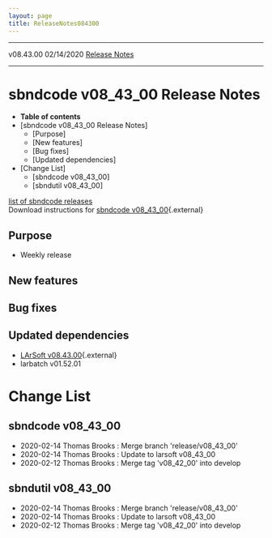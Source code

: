 ```yaml
---
layout: page
title: ReleaseNotes084300
---
```


  ----------- ------------ -- -- ------------------------------------------------------
  v08.43.00   02/14/2020         [Release Notes](ReleaseNotes084300.html)
  ----------- ------------ -- -- ------------------------------------------------------



sbndcode v08\_43\_00 Release Notes
======================================================================================

-   **Table of contents**
-   [sbndcode v08\_43\_00 Release
    Notes]
    -   [Purpose]
    -   [New features]
    -   [Bug fixes]
    -   [Updated dependencies]
-   [Change List]
    -   [sbndcode v08\_43\_00]
    -   [sbndutil v08\_43\_00]

[list of sbndcode
releases](List_of_SBND_code_releases.html)\
Download instructions for [sbndcode
v08\_43\_00](http://scisoft.fnal.gov/scisoft/bundles/sbnd/v08_43_00/sbndcode-v08_43_00.html){.external}



Purpose
----------------------------------

-   Weekly release



New features
--------------------------------------------



Bug fixes
--------------------------------------



Updated dependencies
------------------------------------------------------------

-   [LArSoft
    v08.43.00](https://cdcvs.fnal.gov/redmine/projects/larsoft/wiki/ReleaseNotes084300){.external}
-   larbatch v01.52.01



Change List
==========================================



sbndcode v08\_43\_00
----------------------------------------------------------

-   2020-02-14 Thomas Brooks : Merge branch \'release/v08\_43\_00\'
-   2020-02-14 Thomas Brooks : Update to larsoft v08\_43\_00
-   2020-02-12 Thomas Brooks : Merge tag \'v08\_42\_00\' into develop



sbndutil v08\_43\_00
----------------------------------------------------------

-   2020-02-14 Thomas Brooks : Merge branch \'release/v08\_43\_00\'
-   2020-02-14 Thomas Brooks : Update to larsoft v08\_43\_00
-   2020-02-12 Thomas Brooks : Merge tag \'v08\_42\_00\' into develop
